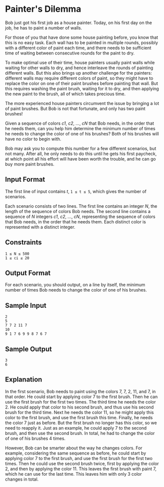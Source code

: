 # Painter's Dilemma
Bob just got his first job as a house painter. Today, on his first day on the job, he has to paint a number of walls.

For those of you that have done some house painting before, you know that this is no easy task. Each wall has to be painted in multiple rounds, possibly with a different color of paint each time, and there needs to be sufficient time of waiting between consecutive rounds for the paint to dry.

To make optimal use of their time, house painters usually paint walls while waiting for other walls to dry, and hence interleave the rounds of painting different walls. But this also brings up another challenge for the painters: different walls may require different colors of paint, so they might have to replace the color on one of their paint brushes before painting that wall. But this requires washing the paint brush, waiting for it to dry, and then applying the new paint to the brush, all of which takes precious time.

The more experienced house painters circumvent the issue by bringing a lot of paint brushes. But Bob is not that fortunate, and only has two paint brushes!

Given a sequence of colors *c1*, *c2*, *...*, *cN* that Bob needs, in the order that he needs them, can you help him determine the minimum number of times he needs to change the color of one of his brushes? Both of his brushes will have no color to begin with.

Bob may ask you to compute this number for a few different scenarios, but not many. After all, he only needs to do this until he gets his first paycheck, at which point all his effort will have been worth the trouble, and he can go buy more paint brushes.

## Input Format
The first line of input contains *t*, `1 ≤ t ≤ 5`, which gives the number of scenarios.

Each scenario consists of two lines. The first line contains an integer *N*, the length of the sequence of colors Bob needs. The second line contains a sequence of *N* integers *c1*, *c2*, *...*, *cN*, representing the sequence of colors that Bob needs, in the order that he needs them. Each distinct color is represented with a distinct integer.

## Constraints
```
1 ≤ N ≤ 500
1 ≤ ci ≤ 20
```

## Output Format
For each scenario, you should output, on a line by itself, the minimum number of times Bob needs to change the color of one of his brushes.

## Sample Input
```
2
5
7 7 2 11 7
10
9 1 7 6 9 9 8 7 6 7
```

## Sample Output
```
3
6
```

## Explanation
In the first scenario, Bob needs to paint using the colors 7, 7, 2, 11, and 7, in that order. He could start by applying color 7 to the first brush. Then he can use the first brush for the first two times. The third time he needs the color 2. He could apply that color to his second brush, and thus use his second brush for the third time. Next he needs the color 11, so he might apply this color to the first brush, and use the first brush this time. Finally, he needs the color 7 just as before. But the first brush no longer has this color, so we need to reapply it. Just as an example, he could apply 7 to the second brush, and then use the second brush. In total, he had to change the color of one of his brushes 4 times.

However, Bob can be smarter about the way he changes colors. For example, considering the same sequence as before, he could start by applying color 7 to the first brush, and use the first brush for the first two times. Then he could use the second brush twice, first by applying the color 2, and then by applying the color 11. This leaves the first brush with paint 7, which he can use for the last time. This leaves him with only 3 color changes in total.
